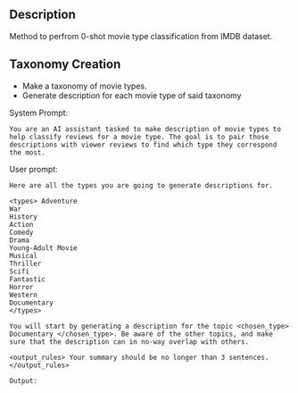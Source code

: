 ## Description

Method to perfrom 0-shot movie type classification from IMDB dataset.

## Taxonomy Creation

- Make a taxonomy of movie types.
- Generate description for each movie type of said taxonomy

System Prompt: 

```
You are an AI assistant tasked to make description of movie types to help classify reviews for a movie type. The goal is to pair those descriptions with viewer reviews to find which type they correspond the most.
```

User prompt: 

```
Here are all the types you are going to generate descriptions for.

<types> Adventure
War
History
Action
Comedy
Drama
Young-Adult Movie
Musical
Thriller
Scifi
Fantastic
Horror
Western
Documentary
</types>

You will start by generating a description for the topic <chosen_type> 
Documentary </chosen_type>. Be aware of the other topics, and make sure that the description can in no-way overlap with others. 

<output_rules> Your summary should be no longer than 3 sentences. </output_rules>

Output:
```
